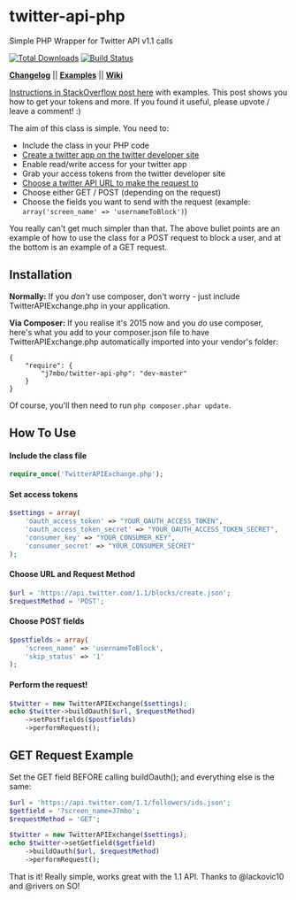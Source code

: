 twitter-api-php
===============

Simple PHP Wrapper for Twitter API v1.1 calls

[![Total Downloads](https://poser.pugx.org/j7mbo/twitter-api-php/downloads.png)](https://packagist.org/packages/j7mbo/twitter-api-php)
[![Build Status](https://travis-ci.org/J7mbo/twitter-api-php.svg?branch=master)](https://packagist.org/packages/j7mbo/twitter-api-php)

**[Changelog](https://github.com/J7mbo/twitter-api-php/wiki/Changelog)** ||
**[Examples](https://github.com/J7mbo/twitter-api-php/wiki/Twitter-API-PHP-Wiki)** ||
**[Wiki](https://github.com/J7mbo/twitter-api-php/wiki)**

[Instructions in StackOverflow post here](http://stackoverflow.com/questions/12916539/simplest-php-example-retrieving-user-timeline-with-twitter-api-version-1-1/15314662#15314662) with examples. This post shows you how to get your tokens and more. 
If you found it useful, please upvote / leave a comment! :)

The aim of this class is simple. You need to:

- Include the class in your PHP code
- [Create a twitter app on the twitter developer site](https://dev.twitter.com/apps/)
- Enable read/write access for your twitter app
- Grab your access tokens from the twitter developer site
- [Choose a twitter API URL to make the request to](https://dev.twitter.com/docs/api/1.1/)
- Choose either GET / POST (depending on the request) 
- Choose the fields you want to send with the request (example: `array('screen_name' => 'usernameToBlock')`)

You really can't get much simpler than that. The above bullet points are an example of how to use the class for a POST request to block a user, and at the bottom is an example of a GET request.

Installation
------------

**Normally:** If you *don't* use composer, don't worry - just include TwitterAPIExchange.php in your application. 

**Via Composer:** If you realise it's 2015 now and you *do* use composer, here's what you add to your composer.json file to have TwitterAPIExchange.php automatically imported into your vendor's folder:

    {
        "require": {
            "j7mbo/twitter-api-php": "dev-master"
        }
    }

Of course, you'll then need to run `php composer.phar update`.

How To Use
----------

#### Include the class file ####

```php
require_once('TwitterAPIExchange.php');
```

#### Set access tokens ####

```php
$settings = array(
    'oauth_access_token' => "YOUR_OAUTH_ACCESS_TOKEN",
    'oauth_access_token_secret' => "YOUR_OAUTH_ACCESS_TOKEN_SECRET",
    'consumer_key' => "YOUR_CONSUMER_KEY",
    'consumer_secret' => "YOUR_CONSUMER_SECRET"
);
```

#### Choose URL and Request Method ####

```php
$url = 'https://api.twitter.com/1.1/blocks/create.json';
$requestMethod = 'POST';
```

#### Choose POST fields ####

```php
$postfields = array(
    'screen_name' => 'usernameToBlock', 
    'skip_status' => '1'
);
```

#### Perform the request! ####

```php
$twitter = new TwitterAPIExchange($settings);
echo $twitter->buildOauth($url, $requestMethod)
    ->setPostfields($postfields)
    ->performRequest();
```

GET Request Example
-------------------

Set the GET field BEFORE calling buildOauth(); and everything else is the same:

```php
$url = 'https://api.twitter.com/1.1/followers/ids.json';
$getfield = '?screen_name=J7mbo';
$requestMethod = 'GET';

$twitter = new TwitterAPIExchange($settings);
echo $twitter->setGetfield($getfield)
    ->buildOauth($url, $requestMethod)
    ->performRequest();
```

That is it! Really simple, works great with the 1.1 API. Thanks to @lackovic10 and @rivers on SO!
